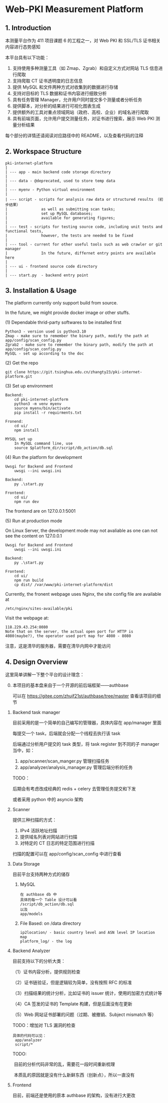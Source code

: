 # Web-PKI Measurement Platform



## 1. Introduction



本测量平台作为 411 项目课题 6 的工程之一，对 Web PKI 和 SSL/TLS 证书相关内容进行态势感知



本平台具有以下功能：

1. 支持使用多种测量工具（如 Zmap、Zgrab）和自定义方式对网站 TLS 信息进行爬取
2. 支持爬取 CT 证书透明度的日志信息
3. 提供 MySQL 和文件两种方式对收集到的数据进行存储
4. 支持对目标的 TLS 数据和证书内容进行细致分析
5. 具有任务管理 Manager，允许用户同时提交多个测量或者分析任务
6. 提供脚本，对分析的结果进行可视化图表生成
7. 提供额外的工具对重点领域网站（政府、高校、企业）的域名进行爬取
8. 具有前端页面，允许用户提交测量任务，对证书进行搜索，展示 Web PKI 测量分析结果



每个部分的详情还请阅读对应路径中的 README，以及查看代码的注释



## 2. Workspace Structure

```
pki-internet-platform
|
| --- app - main backend code storage directory
|
| --- data - @deprecated, used to store temp data
|
| --- myenv - Python virtual environment
|
| --- script - scripts for analysis raw data or structured results （初步结果）
|				as well as submitting scan tasks;
|  				set up MySQL databases;
|				available for generating figures;
|
| --- test - scripts for testing source code, including unit tests and functional tests,
|				however, the tests are needed to be fixed
|
| --- tool - current for other useful tools such as web crawler or git manager
|				In the future, differnet entry points are available here
|
| --- ui - frontend source code directory
|
| --- start.py  - backend entry point
```



## 3. Installation & Usage



The platform currently only support build from source.

In the future,  we might provide docker image or other stuffs.



(1) Dependable thrid-party softwares to be installed first

```
Python3 - version used is python3.10
Zmap - make sure to remember the binary path, modify the path at app/config/scan_config.py
Zgrab2 - make sure to remember the binary path, modify the path at app/config/scan_config.py
MySQL - set up according to the doc
```

(2) Get the repo

```
git clone https://git.tsinghua.edu.cn/zhangty23/pki-internet-platform.git
```

(3) Set up environment

```
Backend:
    cd pki-internet-platform
    python3 -m venv myenv
    source myenv/bin/activate
    pip install -r requirments.txt

Fronend:
	cd ui/
	npm install
	
MYSQL set up
	In MySQL command line, use
	source $platform_dir/script/db_action/db.sql
```

(4) Run the platform for development

```
Uwsgi for Backend and Frontend
	uwsgi --ini uwsgi.ini

Backend:
	py .\start.py
	
Frontend:
	cd ui/
	npm run dev
```

The frontend are on 127.0.0.1:5001



(5) Run at production mode

On Linux Server, the development mode may not avaliable as one can not see the content on 127.0.0.1

```
Uwsgi for Backend and Frontend
	uwsgi --ini uwsgi.ini
	
Backend:
	py .\start.py
	
Frontend:
	cd ui/
	npm run build
	cp dist/ /var/www/pki-internet-platform/dist
```



Currently, the fronent webpage uses Nginx, the site config file are available at

```
/etc/nginx/sites-available/pki
```

Visit the webpage at:

```
118.229.43.254:8080
Note that on the server, the actual open port for HTTP is 4080(maybe?), the operator used port map for 4080 - 8080
```

注意，这是清华的服务器，需要在清华内网中才能访问





## 4. Design Overview



这里简单讲解一下整个平台的设计理念：



0. 本项目的基本盘来自于一个开源的前后端框架——authbase

   可以在 https://gitee.com/zhujf21st/authbase/tree/master 查看该项目的细节

1. Backend task manager

   目前采用的是一个简单的自己编写的管理器，具体内容在 app/manager 里面

   每提交一个 task，后端就会分配一个线程去执行该 task

   后端通过分析用户提交的 task 类型，将 task register 到不同的子 manager 当中，如：

   1. app/scanner/scan_manger.py 管理扫描任务
   2. app/analyzer/analysis_manager.py 管理后端分析的任务

   

   TODO：

   后期会有考虑改成经典的 redis + celery 去管理任务提交和下发

   或者采用 python 中的 asyncio 架构

2. Scanner

   提供三种扫描的方式：

   1. IPv4 活跃地址扫描
   2. 提供域名列表对网站进行扫描
   3. 对特定的 CT 日志的特定范围进行扫描

   扫描的配置可以在 app/config/scan_config 中进行查看

   

3. Data Storage

   目前平台支持两种方式的储存

   1. MySQL

      ```
      在 authbase db 中
      具体的每一个 Table 设计可以看
      /script/db_action/db.sql
      以及
      app/models
      ```

   2. File Based: on /data directory

      ```
      ip2location/ - basic country level and ASN level IP location map
      platform_log/ - the log 
      ```

      

4. Backend Analyzer

   目前支持以下的分析大类：

   （1）证书内容分析，提供规则检查

   （2）证书链验证，但是逻辑较为简单，没有按照 RFC 的标准

   （3）扫描结果的统计分析，比如证书的 issuer 统计，使用的加密方式统计等

   （4）CA 签发的证书的 Template 构建，但是后面没有在更新

   （5）Web 网站证书部署的问题（过期、被撤销、Subject mismatch 等）

   TODO：增加对 TLS 漏洞的检查

   ```
   具体的代码可以见：
   	app/analyzer
   	script/*
   ```

   TODO:

   ​	目前的分析代码非常的乱，需要花一段时间重新梳理

   ​	本质乱的原因就是没有什么新鲜东西（创新点），所以一直没有

5. Frontend

   目前，前端还是使用的原本 authbase 的架构，没有进行大更改

​		